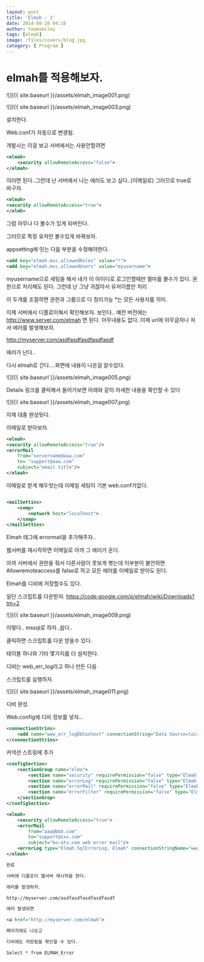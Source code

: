 ```yaml
---
layout: post
title: 'Elmah - 1'
date: 2014-08-20 04:16
author: teamsmiley
tags: [elmah]
image: /files/covers/blog.jpg
category: { Program }
---
```


# elmah를 적용해보자.

![]({{ site.baseurl }}/assets/elmah_image001.png)

![]({{ site.baseurl }}/assets/elmah_image003.png)

설치한다.

Web.conf가 자동으로 변경됨.

개발시는 이걸 보고 서버에서는 사용안할려면

```xml
<elmah>
    <security allowRemoteAccess="false">
</elmah>
```

이러면 된다..그런데 난 서버에서 나는 에러도 보고 싶다..(이메일로)
그러므로 true로 바구자.

```xml
<elmah>
<security allowRemoteAccess="true">
</elmh>
```

그럼 아무나 다 볼수가 있게 되버린다.

그러므로 특정 유저만 볼수있게 바꿔보자.

appsetting에 잇는 다음 부분을 수정해야한다.

```xml
<add key="elmah.mvc.allowedRoles" value="*">
<add key="elmah.mvc.allowedUsers" value="myusername">
```

myusername으로 세팅을 해서 내가 이 아이디로 로그인할때만 엘마를 볼수가 있다.
권한으로 처리해도 된다. 그런데 난 그냥 귀찮아서 유저이름만 처리

이 두개를 조절하면 권한과 그룹으로 다 정리가능 \*는 모든 사용자를 의미.

이제 서버에서 디플로이해서 확인해보자.
보인다..
예전 버전에는 <a href="http://www.server.com/elmah">http://www.server.com/elmah</a> 면 된다.
아무내용도 없다..이제 url에 아무글자나 처서 에러를 발생해보자.

http://myserver.com/asdfasdfasdfasdfasdf

에러가 난다..

다시 elmah로 간다….화면에 내용이 나온걸 알수있다.

![]({{ site.baseurl }}/assets/elmah_image005.png)

Details 링크를 클릭해서 들어가보면 아래와 같이 자세한 내용을 확인할 수 있다

![]({{ site.baseurl }}/assets/elmah_image007.png)

이제 대충 완성됫다.

이메일로 받아보자.

```xml
<elmah>
<security allowRemoteAccess="true"/>
<errorMail
    from="servername@aaa.com"
    to= "support@aaa.com"
    subject="email title"/>
</elmah>
```

이메일로 받게 해두엇는데 이메일 세팅이 기본 web.conf가없다.

```xml

<mailSettins>
    <snmp>
        <network host="localhost">
    </snmp>
</mailSettins>
```

Elmah 태그에 errormail을 추가해주자..

웹서버를 재시작하면 이메일로 아까 그 에러가 온다.

아까 서버에서 권한을 줘서 다른사람이 못보게 햇는데 이부분이 불안하면
Allowremoteaccess를 false로 하고 모든 에러를 이메일로 받아도 된다.

Elmah를 디비에 저장할수도 있다.

일단 스크립트를 다운받자.
<a href="https://code.google.com/p/elmah/wiki/Downloads?tm=2">https://code.google.com/p/elmah/wiki/Downloads?tm=2</a>

![]({{ site.baseurl }}/assets/elmah_image009.png)

이렇다.. mssql로 하자..쉽다..

클릭하면 스크립트를 다운 받을수 있다.

테이블 하나와 기타 몇가지를 더 설치한다.

디비는 web_err_log라고 하나 만든 다음

스크립트를 실행하자.

![]({{ site.baseurl }}/assets/elmah_image011.png)

디비 완성.

Web.config에 디비 정보를 넣자…

```xml
<connectionStrins>
    <add name="www_err_logDbContext" connectionString="Data Source=localhost;Initial Catalog=LogDatabase;Persist Security Info=True;User ID=username;Password=password;MultipleActiveResultSets=True" providerName="System.Data.SqlClient">
</connectionStrins>
```

커넥션 스트링에 추가

```xml
<configSectios>
    <sectionGroup name="elma">
        <section name="security" requirePermission="false" type="Elmah.SecuritySectionHandler, Elmah">
        <section name="errorLog" requirePermission="false" type="Elmah.ErrorLogSectionHandler, Elmah">
        <section name="errorMail" requirePermission="false" type="Elmah.ErrorMailSectionHandler, Elmah">
        <section name="errorFilter" requirePermission="false" type="Elmah.ErrorFilterSectionHandler, Elmah">
    </sectionGrop>
</configSectios>

<elmah>
    <security allowRemoteAccess="true">
    <errorMail
        from="aaa@bbb.com"
        to="support@xxx.com"
        subject="ko-atv.com web error mail"/>
    <errorLog type="Elmah.SqlErrorLog, Elmah" connectionStringName="www_err_logDbContext ">
</elmah>

완료

서버에 디플로이 웹서버 재시작을 한다.

에러를 발생하자.

http://myserver.com/asdfasdfasdfasdfasdf

에러 발생되면

<a href="http://myserver.com/elmah">

페이지에도 나오고

디비에도 저장됨을 확인할 수 있다.

Select * from ELMAH_Error

```

